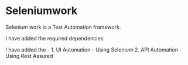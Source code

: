 # Seleniumwork
Selenium work is a Test Automation framework.

I have added the required dependencies.

I have added the -
		1.	UI Automation - Using Selenium
		2.	API Automation - Using Rest Assured
		

